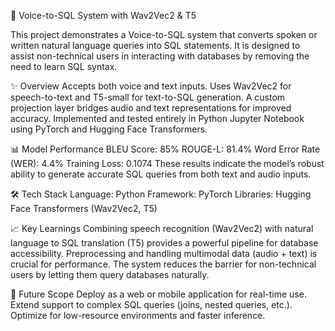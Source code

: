 🎤 Voice-to-SQL System with Wav2Vec2 & T5

This project demonstrates a Voice-to-SQL system that converts spoken or written natural language queries into SQL statements.
It is designed to assist non-technical users in interacting with databases by removing the need to learn SQL syntax.

✨ Overview
Accepts both voice and text inputs.
Uses Wav2Vec2 for speech-to-text and T5-small for text-to-SQL generation.
A custom projection layer bridges audio and text representations for improved accuracy.
Implemented and tested entirely in Python Jupyter Notebook using PyTorch and Hugging Face Transformers.

📊 Model Performance
BLEU Score: 85%
ROUGE-L: 81.4%
Word Error Rate (WER): 4.4%
Training Loss: 0.1074
These results indicate the model’s robust ability to generate accurate SQL queries from both text and audio inputs.

🛠 Tech Stack
Language: Python
Framework: PyTorch
Libraries: Hugging Face Transformers (Wav2Vec2, T5)

📈 Key Learnings
Combining speech recognition (Wav2Vec2) with natural language to SQL translation (T5) provides a powerful pipeline for database accessibility.
Preprocessing and handling multimodal data (audio + text) is crucial for performance.
The system reduces the barrier for non-technical users by letting them query databases naturally.

🔮 Future Scope
Deploy as a web or mobile application for real-time use.
Extend support to complex SQL queries (joins, nested queries, etc.).
Optimize for low-resource environments and faster inference.
